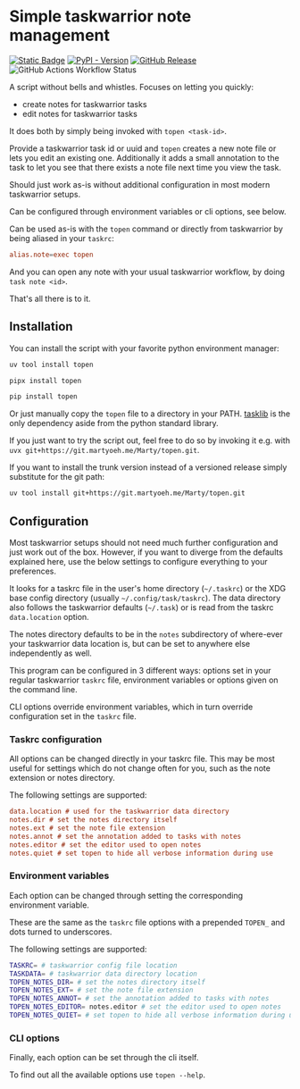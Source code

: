 # Simple taskwarrior note management

[![Static Badge](https://img.shields.io/badge/pdoc-Docs-blue)](https://marty-oehme.github.io/topen)
[![PyPI - Version](https://img.shields.io/pypi/v/topen)](https://pypi.org/project/topen)
[![GitHub Release](https://img.shields.io/github/v/release/marty-oehme/topen)](https://github.com/marty-oehme/topen/releases/latest)
![GitHub Actions Workflow Status](https://img.shields.io/github/actions/workflow/status/marty-oehme/topen/docs.yaml)

A script without bells and whistles.
Focuses on letting you quickly:

- create notes for taskwarrior tasks
- edit notes for taskwarrior tasks

It does both by simply being invoked with `topen <task-id>`.

Provide a taskwarrior task id or uuid and `topen` creates a new note file or lets
you edit an existing one. Additionally it adds a small annotation to the task
to let you see that there exists a note file next time you view the task.

Should just work as-is without additional configuration in most modern taskwarrior setups.

Can be configured through environment variables or cli options, see below.

Can be used as-is with the `topen` command or directly from taskwarrior by being aliased in your `taskrc`:

```conf
alias.note=exec topen
```

And you can open any note with your usual taskwarrior workflow,
by doing `task note <id>`.

That's all there is to it.

## Installation

You can install the script with your favorite python environment manager:

```bash
uv tool install topen
```

```bash
pipx install topen
```

```bash
pip install topen
```

Or just manually copy the `topen` file to a directory in your PATH.
[tasklib](https://github.com/GothenburgBitFactory/tasklib) is the only dependency aside from the python standard library.

If you just want to try the script out,
feel free to do so by invoking it e.g. with `uvx git+https://git.martyoeh.me/Marty/topen.git`.

If you want to install the trunk version instead of a versioned release simply substitute for the git path:

```bash
uv tool install git+https://git.martyoeh.me/Marty/topen.git
```

## Configuration

Most taskwarrior setups should not need much further configuration and just work out of the box.
However, if you want to diverge from the defaults explained here,
use the below settings to configure everything to your preferences.

It looks for a taskrc file in the user's home directory (`~/.taskrc`) or the XDG base config directory (usually `~/.config/task/taskrc`).
The data directory also follows the taskwarrior defaults (`~/.task`) or is read from the taskrc `data.location` option.

The notes directory defaults to be in the `notes` subdirectory of where-ever your taskwarrior data location is,
but can be set to anywhere else independently as well.

This program can be configured in 3 different ways: options set in your regular taskwarrior `taskrc` file,
environment variables or options given on the command line.

CLI options override environment variables, which in turn override configuration set in the `taskrc` file.

### Taskrc configuration

All options can be changed directly in your taskrc file.
This may be most useful for settings which do not change often for you,
such as the note extension or notes directory.

The following settings are supported:

```ini
data.location # used for the taskwarrior data directory
notes.dir # set the notes directory itself
notes.ext # set the note file extension
notes.annot # set the annotation added to tasks with notes
notes.editor # set the editor used to open notes
notes.quiet # set topen to hide all verbose information during use
```

### Environment variables

Each option can be changed through setting the corresponding environment variable.

These are the same as the `taskrc` file options with a prepended `TOPEN_` and dots turned to underscores.

The following settings are supported:

```bash
TASKRC= # taskwarrior config file location
TASKDATA= # taskwarrior data directory location
TOPEN_NOTES_DIR= # set the notes directory itself
TOPEN_NOTES_EXT= # set the note file extension
TOPEN_NOTES_ANNOT= # set the annotation added to tasks with notes
TOPEN_NOTES_EDITOR= notes.editor # set the editor used to open notes
TOPEN_NOTES_QUIET= # set topen to hide all verbose information during use
```

### CLI options

Finally, each option can be set through the cli itself.

To find out all the available options use `topen --help`.

